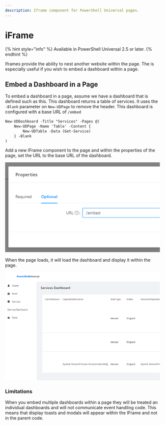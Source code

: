 ```yaml
---
description: Iframe component for PowerShell Universal pages.
---
```


# iFrame

{% hint style="info" %}
Available in PowerShell Universal 2.5 or later.
{% endhint %}

Iframes provide the ability to nest another website within the page. The is especially useful if you wish to embed a dashboard within a page.&#x20;

## Embed a Dashboard in a Page

To embed a dashboard in a page, assume we have a dashboard that is defined such as this. This dashboard returns a table of services. It uses the `-Blank` parameter on `New-UDPage` to remove the header. This dashboard is configured with a base URL of `/embed`

```
New-UDDashboard -Title "Services" -Pages @(
    New-UDPage -Name 'Table' -Content {
        New-UDTable -Data (Get-Service)
    } -Blank
)
```

Add a new IFrame component to the page and within the properties of the page, set the URL to the base URL of the dashboard.&#x20;

![](<../../.gitbook/assets/image (298) (1) (1) (1).png>)

When the page loads, it will load the dashboard and display it within the page.&#x20;

![](<../../.gitbook/assets/image (296).png>)

### Limitations

When you embed multiple dashboards within a page they will be treated an individual dashboards and will not communicate event handling code. This means that display toasts and modals will appear within the IFrame and not in the parent code.&#x20;
